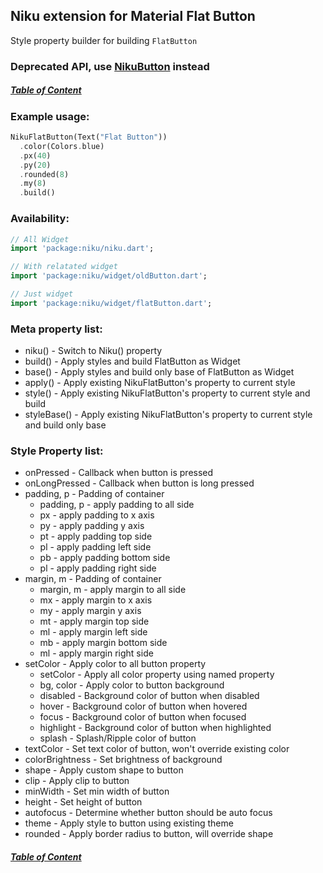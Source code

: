 ## Niku extension for Material Flat Button

Style property builder for building `FlatButton`

### Deprecated API, use [NikuButton](https://github.com/saltyaom/niku/blob/main/doc/widget/button.md) instead

##### [Table of Content](https://github.com/saltyaom/niku/blob/main/doc/widget/README.md)


### Example usage:
```dart
NikuFlatButton(Text("Flat Button"))
  .color(Colors.blue)
  .px(40)
  .py(20)
  .rounded(8)
  .my(8)
  .build()
```

### Availability: 
```dart
// All Widget
import 'package:niku/niku.dart';

// With relatated widget
import 'package:niku/widget/oldButton.dart';

// Just widget
import 'package:niku/widget/flatButton.dart';
```

### Meta property list:
- niku() - Switch to Niku() property
- build() - Apply styles and build FlatButton as Widget
- base() - Apply styles and build only base of FlatButton as Widget
- apply() - Apply existing NikuFlatButton's property to current style
- style() - Apply existing NikuFlatButton's property to current style and build
- styleBase() - Apply existing NikuFlatButton's property to current style and build only base

### Style Property list:
- onPressed - Callback when button is pressed
- onLongPressed - Callback when button is long pressed
- padding, p - Padding of container
  - padding, p - apply padding to all side
  - px - apply padding to x axis
  - py - apply padding y axis
  - pt - apply padding top side
  - pl - apply padding left side
  - pb - apply padding bottom side
  - pl - apply padding right side
- margin, m - Padding of container
  - margin, m - apply margin to all side
  - mx - apply margin to x axis
  - my - apply margin y axis
  - mt - apply margin top side
  - ml - apply margin left side
  - mb - apply margin bottom side
  - ml - apply margin right side
- setColor - Apply color to all button property
  - setColor - Apply all color property using named property
  - bg, color - Apply color to button background
  - disabled - Background color of button when disabled
  - hover - Background color of button when hovered
  - focus - Background color of button when focused
  - highlight - Background color of button when highlighted
  - splash - Splash/Ripple color of button
- textColor - Set text color of button, won't override existing color
- colorBrightness - Set brightness of background
- shape - Apply custom shape to button
- clip - Apply clip to button
- minWidth - Set min width of button
- height - Set height of button
- autofocus - Determine whether button should be auto focus
- theme - Apply style to button using existing theme
- rounded - Apply border radius to button, will override shape

##### [Table of Content](https://github.com/saltyaom/niku/blob/main/doc/widget/README.md)
